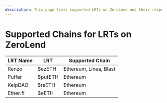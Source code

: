 ```yaml
---
description: This page lists supported LRTs on ZeroLend and their respective markets.
---
```


# Supported Chains for LRTs on ZeroLend

| LRT Name | LRT     | Supported Chain        |
| -------- | ------- | ---------------------- |
| Renzo    | $ezETH  | Ethereum, Linea, Blast |
| Puffer   | $pufETH | Ethereum               |
| KelpDAO  | $rsETH  | Ethereum               |
| Ether.fi | $eETH   | Ethereum               |
